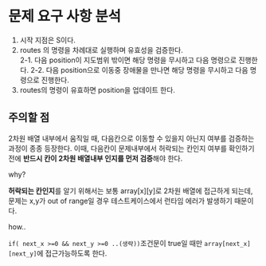 # 문제 요구 사항 분석

1. 시작 지점은 S이다.
2. routes 의 명령을 차례대로 실행하며 유효성을 검증한다.  
   2-1. 다음 position이 지도범위 밖이면 해당 명령을 무시하고 다음 명령으로 진행한다.
   2-2. 다음 position으로 이동중 장애물을 만나면 해당 명령을 무시하고 다음 명령으로 진행한다.
3. routes의 명령이 유효하면 position을 업데이트 한다.

## 주의할 점

2차원 배열 내부에서 움직일 때, 다음칸으로 이동할 수 있을지 아닌지 여부를 검증하는 과정이 종종 등장한다.
이때, 다음칸이 문제내부에서 허락되는 칸인지 여부를 확인하기 전에 **반드시 칸이 2차원 배열내부 인지를 먼저 검증**해야 한다.

why?

**허락되는 칸인지**를 알기 위해서는 보통 array[x][y]로 2차원 배열에 접근하게 되는데, 문제는
x,y가 out of range일 경우 테스트케이스에서 런타임 에러가 발생하기 때문이다.

how..

`if( next_x >=0 && next_y >=0 ..(생략))`조건문이 true일 때만 `array[next_x][next_y]`에 접근가능하도록 한다.
